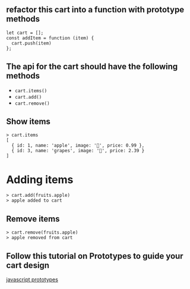 ## refactor this cart into a function with prototype methods
```
let cart = [];
const addItem = function (item) {
  cart.push(item)
};
```

## The api for the cart should have the following methods
* `cart.items()`
* `cart.add()` 
* `cart.remove()`

## Show items
```
> cart.items
[
  { id: 1, name: 'apple', image: '🍎', price: 0.99 },
  { id: 3, name: 'grapes', image: '🍇', price: 2.39 }
]
```

# Adding items
```
> cart.add(fruits.apple)
> apple added to cart
```

## Remove items
```
> cart.remove(fruits.apple)
> apple removed from cart
```

## Follow this tutorial on Prototypes to guide your cart design
[javascript prototypes](https://www.tutorialsteacher.com/javascript/prototype-in-javascript)




